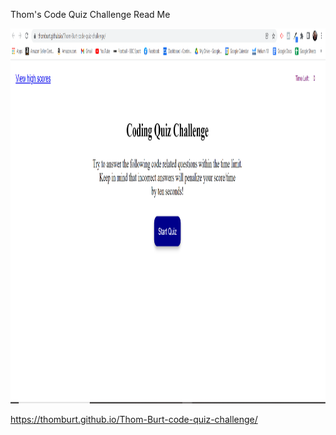 Thom's Code Quiz Challenge Read Me

<img src="screenshots/final screenshot.PNG" alt="Thom's Code Quiz Final Deployment" width="800" height="600">


https://thomburt.github.io/Thom-Burt-code-quiz-challenge/
